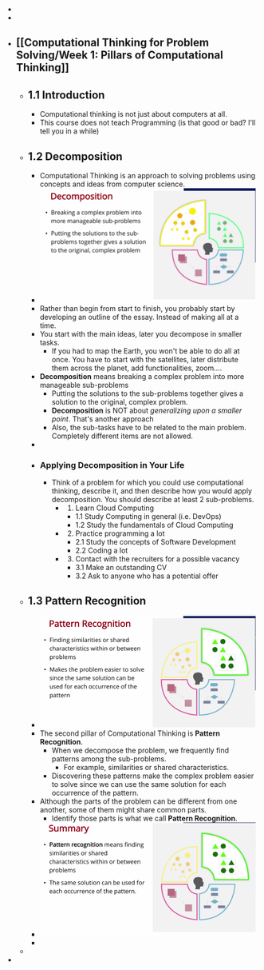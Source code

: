 -
-
- ## [[Computational Thinking for Problem Solving/Week 1: Pillars of Computational Thinking]]
	- ## 1.1 Introduction
		- Computational thinking is not just about computers at all.
		- This course does not teach Programming (is that good or bad? I'll tell you in a while)
	- ## 1.2 Decomposition
		- Computational Thinking is an approach to solving problems using concepts and ideas from computer science.
		- ![image.png](../assets/image_1676628003680_0.png)
		- Rather than begin from start to finish, you probably start by developing an outline of the essay. Instead of making all at a time.
		- You start with the main ideas, later you decompose in smaller tasks.
			- If you had to map the Earth, you won't be able to do all at once. You have to start with the satellites, later distribute them across the planet, add functionalities, zoom....
		- **Decomposition** means breaking a complex problem into more manageable sub-problems
			- Putting the solutions to the sub-problems together gives a solution to the original, complex problem.
			- **Decomposition** is NOT about *generalizing upon a smaller point*. That's another approach
			- Also, the sub-tasks have to be related to the main problem. Completely different items are not allowed.
		-
		- ### Applying Decomposition in Your Life
			- Think of a problem for which you could use computational thinking, describe it, and then describe how you would apply decomposition. You should describe at least 2 sub-problems.
				- 1. Learn Cloud Computing
					- 1.1 Study Computing in general (i.e. DevOps)
					- 1.2 Study the fundamentals of Cloud Computing
				- 2. Practice programming a lot
					- 2.1 Study the concepts of Software Development
					- 2.2 Coding a lot
				- 3. Contact with the recruiters for a possible vacancy
					- 3.1 Make an outstanding CV
					- 3.2 Ask to anyone who has a potential offer
	- ## 1.3 Pattern Recognition
		- ![image.png](../assets/image_1676631460143_0.png)
		- The second pillar of Computational Thinking is **Pattern Recognition**.
			- When we decompose the problem, we frequently find patterns among the sub-problems.
				- For example, similarities or shared characteristics.
			- Discovering these patterns make the complex problem easier to solve since we can use the same solution for each occurrence of the pattern.
		- Although the parts of the problem can be different from one another, some of them might share common parts.
			- Identify those parts is what we call **Pattern Recognition**.
		- ![image.png](../assets/image_1676632057271_0.png)
		-
	-
-